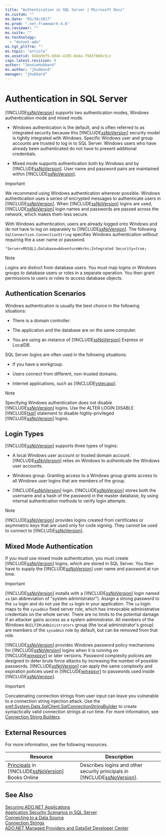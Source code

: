 ```yaml
---
title: "Authentication in SQL Server | Microsoft Docs"
ms.custom: ""
ms.date: "03/30/2017"
ms.prod: ".net-framework-4.6"
ms.reviewer: ""
ms.suite: ""
ms.technology: 
  - "dotnet-ado"
ms.tgt_pltfrm: ""
ms.topic: "article"
ms.assetid: 646ddbf5-dd4e-4285-8e4a-f565f666c5cc
caps.latest.revision: 9
author: "JennieHubbard"
ms.author: "jhubbard"
manager: "jhubbard"
---
```

# Authentication in SQL Server
[!INCLUDE[ssNoVersion](../../../../../includes/ssnoversion-md.md)] supports two authentication modes, Windows authentication mode and mixed mode.  
  
-   Windows authentication is the default, and is often referred to as integrated security because this [!INCLUDE[ssNoVersion](../../../../../includes/ssnoversion-md.md)] security model is tightly integrated with Windows. Specific Windows user and group accounts are trusted to log in to SQL Server. Windows users who have already been authenticated do not have to present additional credentials.  
  
-   Mixed mode supports authentication both by Windows and by [!INCLUDE[ssNoVersion](../../../../../includes/ssnoversion-md.md)]. User name and password pairs are maintained within [!INCLUDE[ssNoVersion](../../../../../includes/ssnoversion-md.md)].  
  
> [!IMPORTANT]
>  We recommend using Windows authentication wherever possible. Windows authentication uses a series of encrypted messages to authenticate users in [!INCLUDE[ssNoVersion](../../../../../includes/ssnoversion-md.md)]. When [!INCLUDE[ssNoVersion](../../../../../includes/ssnoversion-md.md)] logins are used, [!INCLUDE[ssNoVersion](../../../../../includes/ssnoversion-md.md)] login names and passwords are passed across the network, which makes them less secure.  
  
 With Windows authentication, users are already logged onto Windows and do not have to log on separately to [!INCLUDE[ssNoVersion](../../../../../includes/ssnoversion-md.md)]. The following `SqlConnection.ConnectionString` specifies Windows authentication without requiring the a user name or password.  
  
```  
"Server=MSSQL1;Database=AdventureWorks;Integrated Security=true;  
```  
  
> [!NOTE]
>  Logins are distinct from database users. You must map logins or Windows groups to database users or roles in a separate operation. You then grant permissions to users or roles to access database objects.  
  
## Authentication Scenarios  
 Windows authentication is usually the best choice in the following situations:  
  
-   There is a domain controller.  
  
-   The application and the database are on the same computer.  
  
-   You are using an instance of [!INCLUDE[ssNoVersion](../../../../../includes/ssnoversion-md.md)] Express or LocalDB.  
  
 SQL Server logins are often used in the following situations:  
  
-   If you have a workgroup.  
  
-   Users connect from different, non-trusted domains.  
  
-   Internet applications, such as [!INCLUDE[vstecasp](../../../../../includes/vstecasp-md.md)].  
  
> [!NOTE]
>  Specifying Windows authentication does not disable [!INCLUDE[ssNoVersion](../../../../../includes/ssnoversion-md.md)] logins. Use the ALTER LOGIN DISABLE [!INCLUDE[tsql](../../../../../includes/tsql-md.md)] statement to disable highly-privileged [!INCLUDE[ssNoVersion](../../../../../includes/ssnoversion-md.md)] logins.  
  
## Login Types  
 [!INCLUDE[ssNoVersion](../../../../../includes/ssnoversion-md.md)] supports three types of logins:  
  
-   A local Windows user account or trusted domain account. [!INCLUDE[ssNoVersion](../../../../../includes/ssnoversion-md.md)] relies on Windows to authenticate the Windows user accounts.  
  
-   Windows group. Granting access to a Windows group grants access to all Windows user logins that are members of the group.  
  
-   [!INCLUDE[ssNoVersion](../../../../../includes/ssnoversion-md.md)] login. [!INCLUDE[ssNoVersion](../../../../../includes/ssnoversion-md.md)] stores both the username and a hash of the password in the master database, by using internal authentication methods to verify login attempts.  
  
> [!NOTE]
>  [!INCLUDE[ssNoVersion](../../../../../includes/ssnoversion-md.md)] provides logins created from certificates or asymmetric keys that are used only for code signing. They cannot be used to connect to [!INCLUDE[ssNoVersion](../../../../../includes/ssnoversion-md.md)].  
  
## Mixed Mode Authentication  
 If you must use mixed mode authentication, you must create [!INCLUDE[ssNoVersion](../../../../../includes/ssnoversion-md.md)] logins, which are stored in SQL Server. You then have to supply the [!INCLUDE[ssNoVersion](../../../../../includes/ssnoversion-md.md)] user name and password at run time.  
  
> [!IMPORTANT]
>  [!INCLUDE[ssNoVersion](../../../../../includes/ssnoversion-md.md)] installs with a [!INCLUDE[ssNoVersion](../../../../../includes/ssnoversion-md.md)] login named `sa` (an abbreviation of "system administrator"). Assign a strong password to the `sa` login and do not use the `sa` login in your application. The `sa` login maps to the `sysadmin` fixed server role, which has irrevocable administrative credentials on the whole server. There are no limits to the potential damage if an attacker gains access as a system administrator. All members of the Windows `BUILTIN\Administrators` group (the local administrator's group) are members of the `sysadmin` role by default, but can be removed from that role.  
  
 [!INCLUDE[ssNoVersion](../../../../../includes/ssnoversion-md.md)] provides Windows password policy mechanisms for [!INCLUDE[ssNoVersion](../../../../../includes/ssnoversion-md.md)] logins when it is running on [!INCLUDE[winxpsvr](../../../../../includes/winxpsvr-md.md)] or later versions. Password complexity policies are designed to deter brute force attacks by increasing the number of possible passwords. [!INCLUDE[ssNoVersion](../../../../../includes/ssnoversion-md.md)] can apply the same complexity and expiration policies used in [!INCLUDE[winxpsvr](../../../../../includes/winxpsvr-md.md)] to passwords used inside [!INCLUDE[ssNoVersion](../../../../../includes/ssnoversion-md.md)].  
  
> [!IMPORTANT]
>  Concatenating connection strings from user input can leave you vulnerable to a connection string injection attack. Use the <xref:System.Data.SqlClient.SqlConnectionStringBuilder> to create syntactically valid connection strings at run time. For more information, see [Connection String Builders](../../../../../docs/framework/data/adonet/connection-string-builders.md).  
  
## External Resources  
 For more information, see the following resources.  
  
|Resource|Description|  
|--------------|-----------------|  
|[Principals](http://msdn.microsoft.com/library/bb543165.aspx) in [!INCLUDE[ssNoVersion](../../../../../includes/ssnoversion-md.md)] Books Online|Describes logins and other security principals in [!INCLUDE[ssNoVersion](../../../../../includes/ssnoversion-md.md)].|  
  
## See Also  
 [Securing ADO.NET Applications](../../../../../docs/framework/data/adonet/securing-ado-net-applications.md)   
 [Application Security Scenarios in SQL Server](../../../../../docs/framework/data/adonet/sql/application-security-scenarios-in-sql-server.md)   
 [Connecting to a Data Source](../../../../../docs/framework/data/adonet/connecting-to-a-data-source-in-ado-net.md)   
 [Connection Strings](../../../../../docs/framework/data/adonet/connection-strings-in-ado-net.md)   
 [ADO.NET Managed Providers and DataSet Developer Center](http://go.microsoft.com/fwlink/?LinkId=217917)